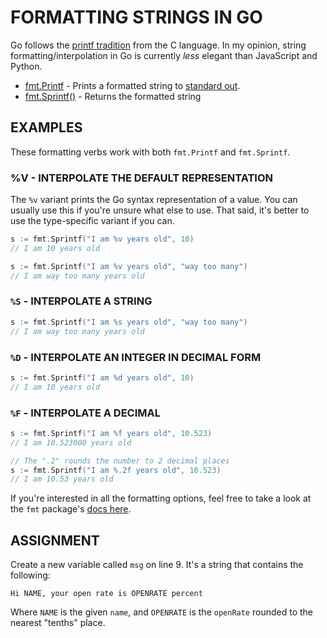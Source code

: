 # FORMATTING STRINGS IN GO

Go follows the [printf tradition](https://cplusplus.com/reference/cstdio/printf/) from the C language. In my opinion, string formatting/interpolation in Go is currently _less_ elegant than JavaScript and Python.

- [fmt.Printf](https://pkg.go.dev/fmt#Printf) - Prints a formatted string to [standard out](https://stackoverflow.com/questions/3385201/confused-about-stdin-stdout-and-stderr).
- [fmt.Sprintf()](https://pkg.go.dev/fmt#Sprintf) - Returns the formatted string

## EXAMPLES

These formatting verbs work with both `fmt.Printf` and `fmt.Sprintf`.

### %V - INTERPOLATE THE DEFAULT REPRESENTATION

The `%v` variant prints the Go syntax representation of a value. You can usually use this if you're unsure what else to use. That said, it's better to use the type-specific variant if you can.

```go
s := fmt.Sprintf("I am %v years old", 10)
// I am 10 years old

s := fmt.Sprintf("I am %v years old", "way too many")
// I am way too many years old
```

### `%S` - INTERPOLATE A STRING

```go
s := fmt.Sprintf("I am %s years old", "way too many")
// I am way too many years old
```

### `%D` - INTERPOLATE AN INTEGER IN DECIMAL FORM

```go
s := fmt.Sprintf("I am %d years old", 10)
// I am 10 years old
```

### `%F` - INTERPOLATE A DECIMAL

```go
s := fmt.Sprintf("I am %f years old", 10.523)
// I am 10.523000 years old

// The ".2" rounds the number to 2 decimal places
s := fmt.Sprintf("I am %.2f years old", 10.523)
// I am 10.53 years old
```

If you're interested in all the formatting options, feel free to take a look at the `fmt` package's [docs here](https://pkg.go.dev/fmt#hdr-Printing).

## ASSIGNMENT

Create a new variable called `msg` on line 9. It's a string that contains the following:

```
Hi NAME, your open rate is OPENRATE percent
```

Where `NAME` is the given `name`, and `OPENRATE` is the `openRate` rounded to the nearest "tenths" place.